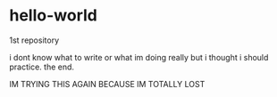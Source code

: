 # hello-world
1st repository

i dont know what to write or what im doing really but i thought i should practice. the end. 

IM TRYING THIS AGAIN BECAUSE IM TOTALLY LOST 
